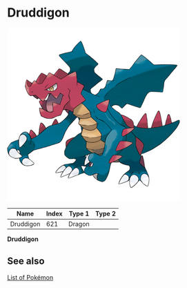 # Druddigon


![Druddigon](images/621.png)

| **Name** | **Index** | **Type 1** | **Type 2** |
|----|----|----|----|
| Druddigon | 621 | Dragon  |  |

**Druddigon** 

## See also

[List of Pokémon](../pokemon.md)
